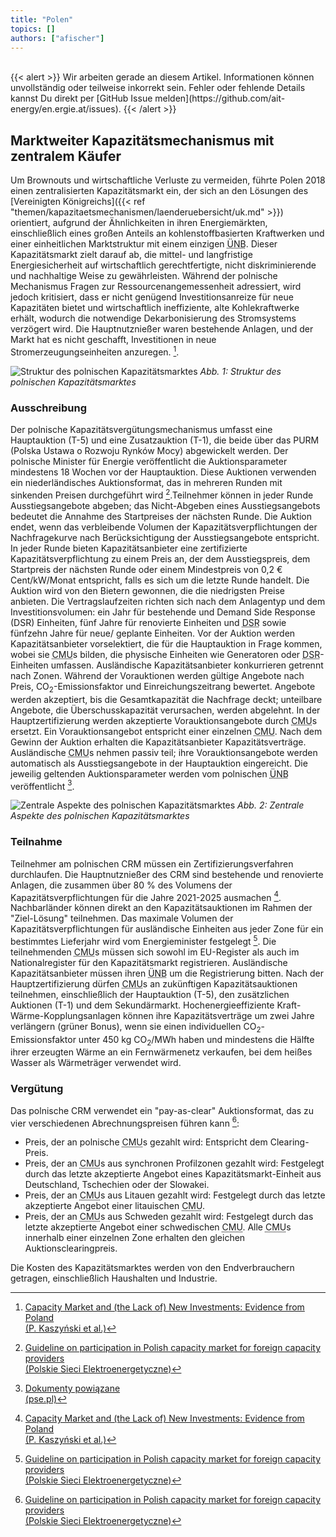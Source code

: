 ```yaml
---
title: "Polen"
topics: []
authors: ["afischer"]
---
```


<br>
{{< alert >}}
Wir arbeiten gerade an diesem Artikel. Informationen können unvollständig oder teilweise inkorrekt sein. Fehler oder fehlende Details kannst Du direkt per [GitHub Issue melden](https://github.com/ait-energy/en.ergie.at/issues).
{{< /alert >}}

## Marktweiter Kapazitätsmechanismus mit zentralem Käufer

Um Brownouts und wirtschaftliche Verluste zu vermeiden, führte Polen 2018 einen zentralisierten Kapazitätsmarkt ein, der sich an den Lösungen des [Vereinigten Königreichs]({{< ref "themen/kapazitaetsmechanismen/laenderuebersicht/uk.md" >}}) orientiert, aufgrund der Ähnlichkeiten in ihren Energiemärkten, einschließlich eines großen Anteils an kohlenstoffbasierten Kraftwerken und einer einheitlichen Marktstruktur mit einem einzigen <abbr title="Übertragungsnetzbetreiber">ÜNB</abbr>. Dieser Kapazitätsmarkt zielt darauf ab, die mittel- und langfristige Energiesicherheit auf wirtschaftlich gerechtfertigte, nicht diskriminierende und nachhaltige Weise zu gewährleisten. Während der polnische Mechanismus Fragen zur Ressourcenangemessenheit adressiert, wird jedoch kritisiert, dass er nicht genügend Investitionsanreize für neue Kapazitäten bietet und wirtschaftlich ineffiziente, alte Kohlekraftwerke erhält, wodurch die notwendige Dekarbonisierung des Stromsystems verzögert wird. Die Hauptnutznießer waren bestehende Anlagen, und der Markt hat es nicht geschafft, Investitionen in neue Stromerzeugungseinheiten anzuregen. [^1].

![Struktur des polnischen Kapazitätsmarktes](/images/pl/struktur_des_polnischen_kms.jpg)
*Abb. 1: Struktur des polnischen Kapazitätsmarktes*

### Ausschreibung

Der polnische Kapazitätsvergütungsmechanismus umfasst eine Hauptauktion (T-5) und eine Zusatzauktion (T-1), die beide über das PURM (Polska Ustawa o Rozwoju Rynków Mocy) abgewickelt werden. Der polnische Minister für Energie veröffentlicht die Auktionsparameter mindestens 18 Wochen vor der Hauptauktion. Diese Auktionen verwenden ein niederländisches Auktionsformat, das in mehreren Runden mit sinkenden Preisen durchgeführt wird [^2].Teilnehmer können in jeder Runde Ausstiegsangebote abgeben; das Nicht-Abgeben eines Ausstiegsangebots bedeutet die Annahme des Startpreises der nächsten Runde. Die Auktion endet, wenn das verbleibende Volumen der Kapazitätsverpflichtungen der Nachfragekurve nach Berücksichtigung der Ausstiegsangebote entspricht. In jeder Runde bieten Kapazitätsanbieter eine zertifizierte Kapazitätsverpflichtung zu einem Preis an, der dem Ausstiegspreis, dem Startpreis der nächsten Runde oder einem Mindestpreis von 0,2 € Cent/kW/Monat entspricht, falls es sich um die letzte Runde handelt. Die Auktion wird von den Bietern gewonnen, die die niedrigsten Preise anbieten. Die Vertragslaufzeiten richten sich nach dem Anlagentyp und dem Investitionsvolumen: ein Jahr für bestehende und Demand Side Response (DSR) Einheiten, fünf Jahre für renovierte Einheiten und <abbr title="Demand Side Response">DSR</abbr> sowie fünfzehn Jahre für neue/ geplante Einheiten. Vor der Auktion werden Kapazitätsanbieter vorselektiert, die für die Hauptauktion in Frage kommen, wobei sie <abbr title="Capacity Market Unit (Kapazitätsmarkt-Einheit)">CMU</abbr>s bilden, die physische Einheiten wie Generatoren oder <abbr title="Demand Side Response">DSR</abbr>-Einheiten umfassen. Ausländische Kapazitätsanbieter konkurrieren getrennt nach Zonen. Während der Vorauktionen werden gültige Angebote nach Preis, CO<sub>2</sub>-Emissionsfaktor und Einreichungszeitrang bewertet. Angebote werden akzeptiert, bis die Gesamtkapazität die Nachfrage deckt; unteilbare Angebote, die Überschusskapazität verursachen, werden abgelehnt. In der Hauptzertifizierung werden akzeptierte Vorauktionsangebote durch <abbr title="Capacity Market Unit (Kapazitätsmarkt-Einheit)">CMU</abbr>s ersetzt. Ein Vorauktionsangebot entspricht einer einzelnen <abbr title="Capacity Market Unit (Kapazitätsmarkt-Einheit)">CMU</abbr>. Nach dem Gewinn der Auktion erhalten die Kapazitätsanbieter Kapazitätsverträge. Ausländische <abbr title="Capacity Market Unit (Kapazitätsmarkt-Einheit)">CMU</abbr>s nehmen passiv teil; ihre Vorauktionsangebote werden automatisch als Ausstiegsangebote in der Hauptauktion eingereicht. Die jeweilig geltenden Auktionsparameter werden vom polnischen <abbr title="Übertragungsnetzbetreiber">ÜNB</abbr> veröffentlicht [^3].

![Zentrale Aspekte des polnischen Kapazitätsmarktes](/images/pl/zentrale_aspekte_des_polnischen_kms.jpg)
*Abb. 2: Zentrale Aspekte des polnischen Kapazitätsmarktes*

### Teilnahme

Teilnehmer am polnischen CRM müssen ein Zertifizierungsverfahren durchlaufen. Die Hauptnutznießer des CRM sind bestehende und renovierte Anlagen, die zusammen über 80&nbsp;% des Volumens der Kapazitätsverpflichtungen für die Jahre 2021-2025 ausmachen [^1]. Nachbarländer können direkt an den Kapazitätsauktionen im Rahmen der "Ziel-Lösung" teilnehmen. Das maximale Volumen der Kapazitätsverpflichtungen für ausländische Einheiten aus jeder Zone für ein bestimmtes Lieferjahr wird vom Energieminister festgelegt [^2]. Die teilnehmenden <abbr title="Capacity Market Unit (Kapazitätsmarkt-Einheit)">CMU</abbr>s müssen sich sowohl im EU-Register als auch im Nationalregister für den Kapazitätsmarkt registrieren. Ausländische Kapazitätsanbieter müssen ihren <abbr title="Übertragungsnetzbetreiber">ÜNB</abbr> um die Registrierung bitten. Nach der Hauptzertifizierung dürfen <abbr title="Capacity Market Unit (Kapazitätsmarkt-Einheit)">CMU</abbr>s an zukünftigen Kapazitätsauktionen teilnehmen, einschließlich der Hauptauktion (T-5), den zusätzlichen Auktionen (T-1) und dem Sekundärmarkt. Hochenergieeffiziente Kraft-Wärme-Kopplungsanlagen können ihre Kapazitätsverträge um zwei Jahre verlängern (grüner Bonus), wenn sie einen individuellen CO<sub>2</sub>-Emissionsfaktor unter 450&nbsp;kg&nbsp;CO<sub>2</sub>/MWh haben und mindestens die Hälfte ihrer erzeugten Wärme an ein Fernwärmenetz verkaufen, bei dem heißes Wasser als Wärmeträger verwendet wird.

### Vergütung

Das polnische CRM verwendet ein "pay-as-clear" Auktionsformat, das zu vier verschiedenen Abrechnungspreisen führen kann [^2]:

- Preis, der an polnische <abbr title="Capacity Market Unit (Kapazitätsmarkt-Einheit)">CMU</abbr>s gezahlt wird: Entspricht dem Clearing-Preis.
- Preis, der an <abbr title="Capacity Market Unit (Kapazitätsmarkt-Einheit)">CMU</abbr>s aus synchronen Profilzonen gezahlt wird: Festgelegt durch das letzte akzeptierte Angebot eines Kapazitätsmarkt-Einheit aus Deutschland, Tschechien oder der Slowakei.
- Preis, der an <abbr title="Capacity Market Unit (Kapazitätsmarkt-Einheit)">CMU</abbr>s aus Litauen gezahlt wird: Festgelegt durch das letzte akzeptierte Angebot einer litauischen <abbr title="Capacity Market Unit (Kapazitätsmarkt-Einheit)">CMU</abbr>.
- Preis, der an <abbr title="Capacity Market Unit (Kapazitätsmarkt-Einheit)">CMU</abbr>s aus Schweden gezahlt wird: Festgelegt durch das letzte akzeptierte Angebot einer schwedischen <abbr title="Capacity Market Unit (Kapazitätsmarkt-Einheit)">CMU</abbr>.
Alle <abbr title="Capacity Market Unit (Kapazitätsmarkt-Einheit)">CMU</abbr>s innerhalb einer einzelnen Zone erhalten den gleichen Auktionsclearingpreis.

Die Kosten des Kapazitätsmarktes werden von den Endverbrauchern getragen, einschließlich Haushalten und Industrie.

<!-- Fußnoten -->
[^1]:[Capacity Market and (the Lack of) New Investments: Evidence from Poland<br>(P. Kaszyński et al.)](https://doi.org/10.3390/en14237843)

[^2]: [Guideline on participation in Polish capacity market for foreign capacity providers<br>(Polskie Sieci Elektroenergetyczne)](https://www.pse.pl/documents/20182/98611984/2023_03_07_Guideline_master_v_1_2.pdf)

[^3]: [Dokumenty powiązane<br>(pse.pl)](https://www.pse.pl/rynek-mocy-dokumenty-powiazane)
